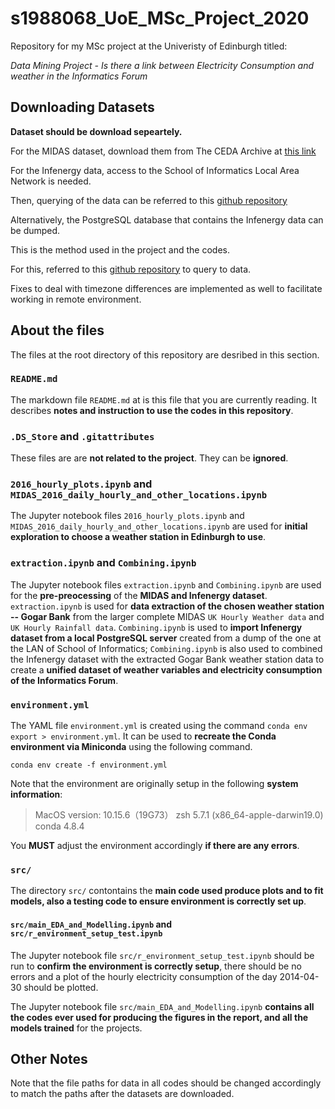 # s1988068_UoE_MSc_Project_2020
 Repository for my MSc project at the Univeristy of Edinburgh titled:
 
 _Data Mining Project - Is there a link between Electricity Consumption and weather in the Informatics Forum_
 

## Downloading Datasets

**Dataset should be download sepeartely.**



For the MIDAS dataset, download them from The CEDA Archive at [this link](https://catalogue.ceda.ac.uk/uuid/220a65615218d5c9cc9e4785a3234bd0)

For the Infenergy data, access to the School of Informatics Local Area Network is needed.

Then, querying of the data can be referred to this [github repository](https://github.com/davidcsterratt/infenergy)




Alternatively, the PostgreSQL database that contains the Infenergy data can be dumped.

This is the method used in the project and the codes.

For this, referred to this [github repository](https://github.com/ed9w2in6/infenergy) to query to data.

Fixes to deal with timezone differences are implemented as well to facilitate working in remote environment.


## About the files

The files at the root directory of this repository are desribed in this section.

### `README.md`
The markdown file `README.md` at is this file that you are currently reading.  It describes **notes and instruction to use the codes in this repository**.

### `.DS_Store` and `.gitattributes`
These files are are **not related to the project**.  They can be **ignored**.


### `2016_hourly_plots.ipynb` and `MIDAS_2016_daily_hourly_and_other_locations.ipynb`
The Jupyter notebook files `2016_hourly_plots.ipynb` and `MIDAS_2016_daily_hourly_and_other_locations.ipynb` are used for **initial exploration to choose a weather station in Edinburgh to use**.

### `extraction.ipynb` and `Combining.ipynb`
The Jupyter notebook files `extraction.ipynb` and `Combining.ipynb` are used for the **pre-preocessing** of the **MIDAS and Infenergy dataset**.  `extraction.ipynb` is used for **data extraction of the chosen weather station -- Gogar Bank** from the larger complete MIDAS `UK Hourly Weather data` and `UK Hourly Rainfall data`.  `Combining.ipynb` is used to **import Infenergy dataset from a local PostgreSQL server** created from a dump of the one at the LAN of School of Informatics; `Combining.ipynb` is also used to combined the Infenergy dataset with the extracted Gogar Bank weather station data to create a **unified dataset of weather variables and electricity consumption of the Informatics Forum**.

### `environment.yml`
The YAML file `environment.yml` is created using the command `conda env export > environment.yml`.  It can be used to **recreate the Conda environment via Miniconda** using the following command.
```shell
conda env create -f environment.yml
```
Note that the environment are originally setup in the following **system information**:

> MacOS version: 10.15.6（19G73）
> zsh 5.7.1 (x86_64-apple-darwin19.0)
> conda 4.8.4

You **MUST** adjust the environment accordingly **if there are any errors**.

### `src/`

The directory `src/` contontains the **main code used produce plots and to fit models, also a testing code to ensure environment is correctly set up**.

#### `src/main_EDA_and_Modelling.ipynb` and `src/r_environment_setup_test.ipynb`

The Jupyter notebook file `src/r_environment_setup_test.ipynb` should be run to **confirm the environment is correctly setup**, there should be no errors and a plot of the hourly electricity consumption of the day 2014-04-30 should be plotted.

The Jupyter notebook file `src/main_EDA_and_Modelling.ipynb` **contains all the codes ever used for producing the figures in the report, and all the models trained** for the projects.



## Other Notes

Note that the file paths for data in all codes should be changed accordingly to match the paths after the datasets are downloaded.
